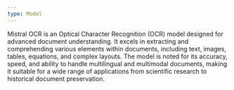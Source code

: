 ```yaml
---
type: Model
---
```


Mistral OCR is an Optical Character Recognition (OCR) model designed for advanced document understanding. It excels in extracting and comprehending various elements within documents, including text, images, tables, equations, and complex layouts. The model is noted for its accuracy, speed, and ability to handle multilingual and multimodal documents, making it suitable for a wide range of applications from scientific research to historical document preservation.